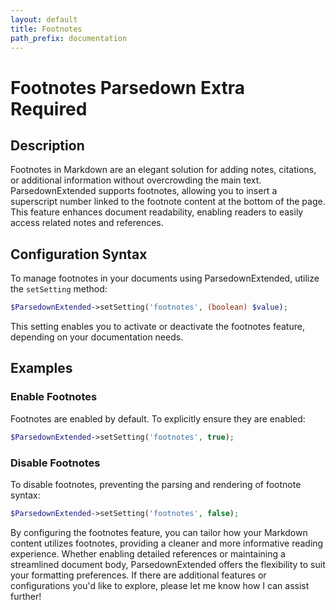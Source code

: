 ```yaml
---
layout: default
title: Footnotes
path_prefix: documentation
---
```


# Footnotes <label class="label label-gray">Parsedown Extra Required</label>

## Description

Footnotes in Markdown are an elegant solution for adding notes, citations, or additional information without overcrowding the main text. ParsedownExtended supports footnotes, allowing you to insert a superscript number linked to the footnote content at the bottom of the page. This feature enhances document readability, enabling readers to easily access related notes and references.

## Configuration Syntax

To manage footnotes in your documents using ParsedownExtended, utilize the `setSetting` method:

```php
$ParsedownExtended->setSetting('footnotes', (boolean) $value);
```

This setting enables you to activate or deactivate the footnotes feature, depending on your documentation needs.

## Examples

### Enable Footnotes

Footnotes are enabled by default. To explicitly ensure they are enabled:

```php
$ParsedownExtended->setSetting('footnotes', true);
```

### Disable Footnotes

To disable footnotes, preventing the parsing and rendering of footnote syntax:

```php
$ParsedownExtended->setSetting('footnotes', false);
```

By configuring the footnotes feature, you can tailor how your Markdown content utilizes footnotes, providing a cleaner and more informative reading experience. Whether enabling detailed references or maintaining a streamlined document body, ParsedownExtended offers the flexibility to suit your formatting preferences. If there are additional features or configurations you'd like to explore, please let me know how I can assist further!

